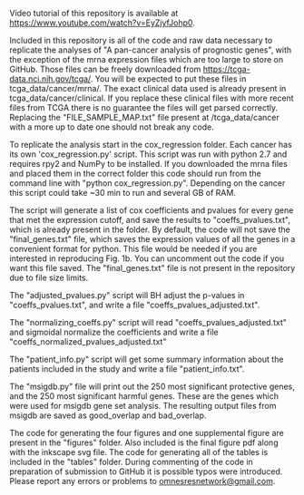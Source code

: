 Video tutorial of this repository is available at https://www.youtube.com/watch?v=EyZjyfJohp0.

Included in this repository is all of the code and raw data necessary to replicate the analyses of "A pan-cancer analysis of prognostic genes", with the exception of the mrna expression files which are too large to store on GitHub.  Those files can be freely downloaded from https://tcga-data.nci.nih.gov/tcga/.  You will be expected to put these files in tcga_data/cancer/mrna/.  The exact clinical data used is already present in tcga_data/cancer/clinical.  If you replace these clinical files with more recent files from TCGA there is no guarantee the files will get parsed correctly.  Replacing the "FILE_SAMPLE_MAP.txt" file present at /tcga_data/cancer with a more up to date one should not break any code.

To replicate the analysis start in the cox_regression folder.  Each cancer has its own 'cox_regression.py' script.  This script was run with python 2.7 and requires rpy2 and NumPy to be installed.  If you downloaded the mrna files and placed them in the correct folder this code should run from the command line with "python cox_regression.py".  Depending on the cancer this script could take ~30 min to run and several GB of RAM.

The script will generate a list of cox coefficients and pvalues for every gene that met the expression cutoff, and save the results to "coeffs_pvalues.txt", which is already present in the folder.  By default, the code will not save the "final_genes.txt" file, which saves the expression values of all the genes in a convenient format for python.  This file would be needed if you are interested in reproducing Fig. 1b.  You can uncomment out the code if you want this file saved.  The "final_genes.txt" file is not present in the repository due to file size limits.

The "adjusted_pvalues.py" script will BH adjust the p-values in "coeffs_pvalues.txt", and write a file "coeffs_pvalues_adjusted.txt".

The "normalizing_coeffs.py" script will read "coeffs_pvalues_adjusted.txt" and sigmoidal normalize the coefficients and write a file "coeffs_normalized_pvalues_adjusted.txt"

The "patient_info.py" script will get some summary information about the patients included in the study and write a file "patient_info.txt".

The "msigdb.py" file will print out the 250 most significant protective genes, and the 250 most significant harmful genes.  These are the genes which were used for msigdb gene set analysis.  The resulting output files from msigdb are saved as good_overlap and bad_overlap.

The code for generating the four figures and one supplemental figure are present in the "figures" folder.  Also included is the final figure pdf along with the inkscape svg file.  The code for generating all of the tables is included in the "tables" folder.
During commenting of the code in preparation of submission to GitHub it is possible typos were introduced.   Please report any errors or problems to omnesresnetwork@gmail.com.



